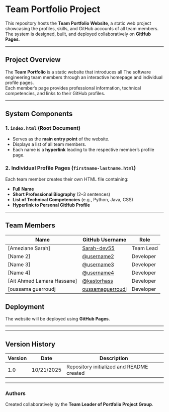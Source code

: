 # Team Portfolio Project

This repository hosts the **Team Portfolio Website**, a static web project showcasing the profiles, skills, and GitHub accounts of all team members.  
The system is designed, built, and deployed collaboratively on **GitHub Pages**.

---

## Project Overview

The **Team Portfolio** is a static website that introduces all The software engineering team members through an interactive homepage and individual profile pages.  
Each member’s page provides professional information, technical competencies, and links to their GitHub profiles.

---

## System Components

### 1. `index.html` (Root Document)
- Serves as the **main entry point** of the website.  
- Displays a list of all team members.  
- Each name is a **hyperlink** leading to the respective member’s profile page.

### 2. Individual Profile Pages (`firstname-lastname.html`)
Each team member creates their own HTML file containing:
- **Full Name**  
- **Short Professional Biography** (2–3 sentences)  
- **List of Technical Competencies** (e.g., Python, Java, CSS)  
- **Hyperlink to Personal GitHub Profile**

---
##  Team Members

| Name | GitHub Username | Role |
|------|-----------------|------|
| [Ameziane Sarah] | [Sarah-dev55](https://github.com/Sarah-dev55) | Team Lead |
| [Name 2] | [@username2](https://github.com/username2) | Developer |
| [Name 3] | [@username3](https://github.com/username3) | Developer |
| [Name 4] | [@username4](https://github.com/username4) | Developer |
| [Ait Ahmed Lamara Hassane] | [@kastorhass](https://github.com/kastorhass) | Developer |
| [oussama guerroudj | [oussamaguerroudj](https://github.com/oussamaguerroudj) | Developer |

##  Deployment

The website will be deployed using **GitHub Pages**.

---


---

## Version History

| Version | Date | Description |
|----------|------|-------------|
| 1.0 | 10/21/2025 | Repository initialized and README created |

---

### Authors
Created collaboratively by the **Team Leader of Portfolio Project Group**.

